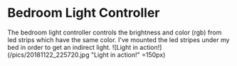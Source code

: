 # Bedroom Light Controller

The bedroom light controller controls the brightness and color (rgb) from led strips which have the same color. I've mounted the led stripes under my bed in order to get an indirect light.
![Light in action!](/pics/20181122_225720.jpg "Light in action!" =150px)